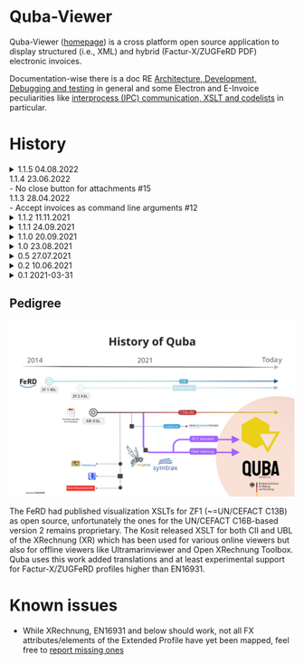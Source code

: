 Quba-Viewer
=============

Quba-Viewer ([homepage](https://www.quba-viewer.org)) is a cross platform open source application to display 
structured (i.e., XML) and hybrid (Factur-X/ZUGFeRD PDF) electronic invoices.

Documentation-wise there is a doc RE [Architecture, Development, Debugging and testing](doc/development.md) in 
general and some Electron and E-Invoice peculiarities like [interprocess (IPC) communication, XSLT and codelists](doc/electron.md) in particular.

History
=============

<details>
<summary>1.1.5 04.08.2022</summary>
    - XML invoice with large PDF (approx. > 1.4 MB) attached can't be opened #16
</details>

<summary>1.1.4 23.06.2022</summary>
    - No close button for attachments #15
</details>

<summary>1.1.3 28.04.2022</summary>
    - Accept invoices as command line arguments #12
</details>

<details>
<summary>1.1.2 11.11.2021</summary>
    - Allow drag&drop of files #9
</details>
<details>
<summary>1.1.1 24.09.2021</summary>
    - The window for the example files can now be closed
    - plain pdf without embedded xml not to show button for visualization
</details>
<details>
<summary>1.1.0 20.09.2021</summary>
    - #6 New document shows still old data / invoice
    - Switch to vue.js
    - i18n: Support for EN and FR
    - support FX Referenzprofil XRechnung
</details>
<details>
<summary>1.0 23.08.2021</summary>
    - #5 Codelists are now resolved
    - Support for first FX Extended Element, i.e., Cash Discount in XML 
</details>
<details>
<summary>0.5 27.07.2021</summary>
    - Support for PDF
    - Support for Factur-X/ZUGFeRD
    - Display errors as dialog instead of hiding them 
</details>
<details>
<summary>0.2 10.06.2021</summary>
    - Support for XRechnung (UBL)
    - "dark" theming
    - possibility to open multiple files at the same time in the same viewer (tabs)
    - print 
</details> 
<details>
<summary>0.1 2021-03-31</summary>
    - Initial release
    - Support for XRechnung (UN/CEFACT CII)
    - release for Windows on 2021-03-31, for Linux on 2101-04-16 and for Mac on 2021-04-27
</details> 

Pedigree
-------------

![History of Quba](doc/History_of_Quba-02.svg "Pedigree of Quba")

The FeRD had published visualization XSLTs for ZF1 (~=UN/CEFACT C13B) as open source, unfortunately the ones for the UN/CEFACT C16B-based
version 2 remains proprietary. The Kosit released XSLT for both CII and UBL of the XRechnung (XR) which has been used for various online viewers
but also for offline viewers like Ultramarinviewer and Open XRechnung Toolbox. Quba uses this work added translations and
at least experimental support for Factur-X/ZUGFeRD profiles higher than EN16931.

Known issues
=============

  * While XRechnung, EN16931 and below should work, not all FX attributes/elements of the Extended Profile have yet been mapped, feel free to [report missing ones](https://github.com/ZUGFeRD/quba-viewer/issues) 
 
